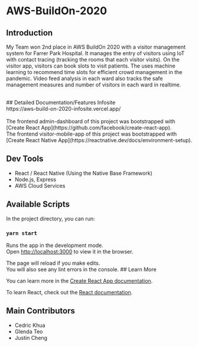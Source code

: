 # AWS-BuildOn-2020

## Introduction
My Team won 2nd place in AWS BuildOn 2020 with a visitor management system for Farrer Park Hospital. It manages the entry of visitors using IoT with contact tracing (tracking the rooms that each visitor visits). On the visitor app, visitors can book slots to visit patients. The uses machine learning to recommend time slots for efficient crowd management in the pandemic. Video feed analysis in each ward also tracks the safe management measures and number of visitors in each ward in realtime. 

<br />
## Detailed Documentation/Features Infosite
<br />
https://aws-build-on-2020-infosite.vercel.app/

<br />
<br />
The frontend admin-dashboard of this project was bootstrapped with [Create React App](https://github.com/facebook/create-react-app).
<br />
The frontend visitor-mobile-app of this project was bootstrapped with [Create React Native App](https://reactnative.dev/docs/environment-setup).

## Dev Tools
- React / React Native (Using the Native Base Framework)
- Node.js, Express
- AWS Cloud Services


## Available Scripts

In the project directory, you can run:

### `yarn start`

Runs the app in the development mode.<br />
Open [http://localhost:3000](http://localhost:3000) to view it in the browser.

The page will reload if you make edits.<br />
You will also see any lint errors in the console. ## Learn More

You can learn more in the [Create React App documentation](https://facebook.github.io/create-react-app/docs/getting-started).

To learn React, check out the [React documentation](https://reactjs.org/).

## Main Contributors
- Cedric Khua 
- Glenda Teo
- Justin Cheng

